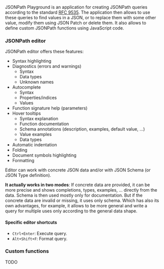 JSONPath Playground is an application for creating JSONPath queries according to the standard [RFC 9535](https://datatracker.ietf.org/doc/rfc9535/). The application then allows to use these queries to find values in a JSON, or to replace them with some other value, modify them using JSON Patch or delete them. It also allows to define custom JSONPath functions using JavaScript code. 

### JSONPath editor

JSONPath editor offers these features:

- Syntax highlighting
- Diagnostics (errors and warnings)
    - Syntax
    - Data types
    - Unknown names
- Autocomplete
    - Syntax
    - Properties/indices
    - Values
- Function signature help (parameters)
- Hover tooltips
    - Syntax explanation
    - Function documentation
    - Schema annotations (description, examples, default value, ...)
    - Value examples
    - Data types
- Automatic indentation
- Folding
- Document symbols highlighting
- Formatting

Editor can work with concrete JSON data and/or with JSON Schema (or JSON Type definition).

**It actually works in two modes**: If concrete data are provided, it can be more precise and shows completions, types, examples, ... directly from the data. Schema is then used mostly only for documentation. But if the concrete data are invalid or missing, it uses only schema. Which has also its own advantages, for example, it allows to be more general and write a query for multiple uses only according to the general data shape.

#### Specific editor shortcuts

- `Ctrl+Enter`: Execute query.
- `Alt+Shift+F`: Format query.

### Custom functions

TODO